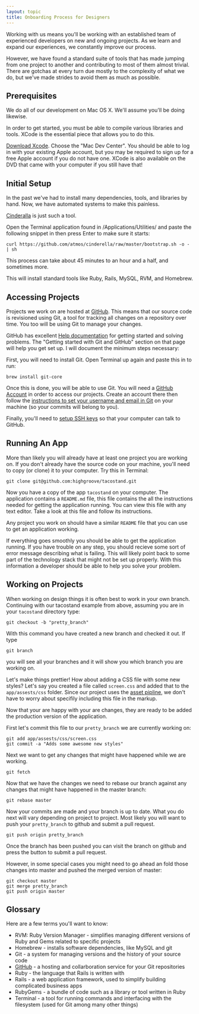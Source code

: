 ```yaml
---
layout: topic
title: Onboarding Process for Designers
---
```


Working with us means you'll be working with an established team of experienced developers on new and ongoing projects. As we learn and expand our experiences, we constantly improve our process.

However, we have found a standard suite of tools that has made jumping from one project to another and contributing to most of them almost trivial. There
are gotchas at every turn due mostly to the complexity of what we do, but we've made strides to avoid them as much as possible.

## Prerequisites

We do all of our development on Mac OS X. We'll assume you'll be doing likewise.

In order to get started, you must be able to compile various libraries and tools. XCode is the essential piece that allows you to do this.

[Download Xcode](https://developer.apple.com/xcode/). Choose the "Mac Dev Center". You should be able to log in with your existing Apple account, but you may be required to sign up for a free Apple account if you do not have one. XCode is also available on the DVD that came with your computer if you still have that!

## Initial Setup

In the past we've had to install many dependencies, tools, and libraries by hand. Now, we have automated systems to make this painless.

[Cinderalla](http://www.atmos.org/cinderella/) is just such a tool.

Open the Terminal application found in /Applications/Utilities/ and paste the following snippet in then press Enter to make sure it starts:

    curl https://github.com/atmos/cinderella/raw/master/bootstrap.sh -o - | sh

This process can take about 45 minutes to an hour and a half, and sometimes more.

This will install standard tools like Ruby, Rails, MySQL, RVM, and Homebrew.

## Accessing Projects

Projects we work on are hosted at [GitHub](http://github.com). This means that our source code is revisioned using Git, a tool for tracking all changes on a repository over time. You too will be using Git to manage your changes.

GitHub has excellent [Help documentation](http://help.github.com/) for getting started and solving problems. The "Getting started with Git and GitHub" section on that page will help you get set up. I will document the minimum steps necessary:

First, you will need to install Git. Open Terminal up again and paste this in to run:

    brew install git-core

Once this is done, you will be able to use Git. You will need a [GitHub Account](http://github.com/account) in order to access our projects. Create an account there then follow the [instructions to set your username and email in Git](http://help.github.com/set-your-user-name-email-and-github-token/) on your machine (so your commits will belong to you).

Finally, you'll need to [setup SSH keys](http://help.github.com/mac-set-up-git/) so that your computer can talk to GitHub.

## Running An App

More than likely you will already have at least one project you are working on. If you don't already have the source code on your machine, you'll need to copy (or clone) it to your computer. Try this in Terminal:

    git clone git@github.com:highgroove/tacostand.git

Now you have a copy of the app `tacostand` on your computer. The application contains a `README.md` file, this file contains the all the instructions needed for getting the application running. You can view this file with any text editor. Take a look at this file and follow its instructions.

Any project you work on should have a similar `README` file that you can use to get an application working.

If everything goes smoothly you should be able to get the application running. If you have trouble on any step, you should recieve some sort of error message describing what is failing. This will likely point back to some part of the technology stack that might not be set up properly. With this information a developer should be able to help you
solve your problem.

## Working on Projects

When working on design things it is often best to work in your own branch. Continuing with our tacostand example from above, assuming you are in your `tacostand` directory type:

    git checkout -b "pretty_branch"

With this command you have created a new branch and checked it out. If type 

    git branch

you will see all your branches and it will show you which branch you are working on.

Let's make things prettier! How about adding a CSS file with some new styles? Let's say you created a file called `screen.css` and added that to the `app/assests/css` folder. Since our project uses the [asset pipline](http://guides.rubyonrails.org/asset_pipeline.html), we don't have to worry about specifily including this file in the markup.

Now that your are happy with your are changes, they are ready to be added the production version of the application.

First let's commit this file to our `pretty_branch` we are currently working on:
  
    git add app/assests/css/screen.css
    git commit -a "Adds some awesome new styles"

Next we want to get any changes that might have happened while we are working.

    git fetch

Now that we have the changes we need to rebase our branch against any changes that might have happened in the master branch:

    git rebase master

Now your commits are made and your branch is up to date. What you do next will vary depending on project to project. Most likely you will want to push your `pretty_branch` to github and submit a pull request.

    git push origin pretty_branch

Once the branch has been pushed you can visit the branch on github and press the button to submit a pull request.

However, in some special cases you might need to go ahead an fold those changes into master and pushed the merged version of master:

    git checkout master
    git merge pretty_branch
    git push origin master

## Glossary

Here are a few terms you'll want to know:

* RVM: Ruby Version Manager - simplifies managing different versions of Ruby and Gems related to specific projects
* Homebrew - installs software dependencies, like MySQL and git
* Git - a system for managing versions and the history of your source code
* [GitHub](http://github.com) - a hosting and collarboration service for your Git repositories
* Ruby - the language that Rails is written with
* Rails - a web application framework, used to simplify building complicated business apps
* RubyGems - a bundle of code such as a library or tool written in Ruby
* Terminal - a tool for running commands and interfacing with the filesystem (used for Git among many other things)

